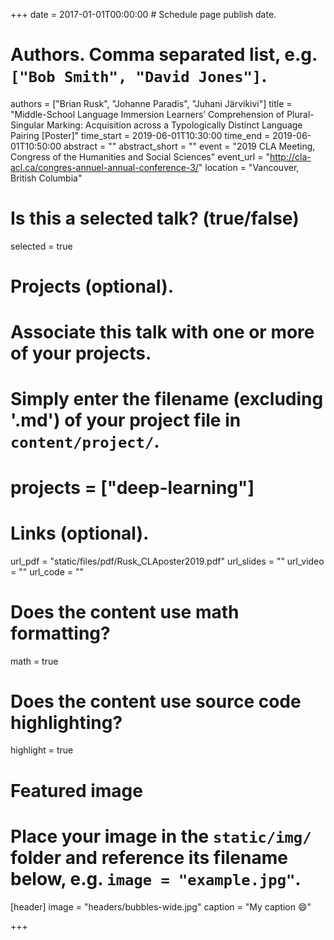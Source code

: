 +++
date = 2017-01-01T00:00:00  # Schedule page publish date.

# Authors. Comma separated list, e.g. `["Bob Smith", "David Jones"]`.
authors = ["Brian Rusk", "Johanne Paradis", "Juhani Järvikivi"]
title = "Middle-School Language Immersion Learners’ Comprehension of Plural-Singular Marking: Acquisition across a Typologically Distinct Language Pairing [Poster]"
time_start = 2019-06-01T10:30:00
time_end = 2019-06-01T10:50:00
abstract = ""
abstract_short = ""
event = "2019 CLA Meeting, Congress of the Humanities and Social Sciences"
event_url = "http://cla-acl.ca/congres-annuel-annual-conference-3/"
location = "Vancouver, British Columbia"

# Is this a selected talk? (true/false)
selected = true

# Projects (optional).
#   Associate this talk with one or more of your projects.
#   Simply enter the filename (excluding '.md') of your project file in `content/project/`.
# projects = ["deep-learning"]

# Links (optional).
url_pdf = "static/files/pdf/Rusk_CLAposter2019.pdf"
url_slides = ""
url_video = ""
url_code = ""

# Does the content use math formatting?
math = true

# Does the content use source code highlighting?
highlight = true

# Featured image
# Place your image in the `static/img/` folder and reference its filename below, e.g. `image = "example.jpg"`.
[header]
image = "headers/bubbles-wide.jpg"
caption = "My caption :smile:"

+++

